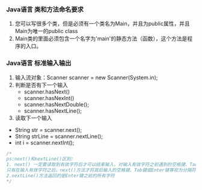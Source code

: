 ### Java语言 类和方法命名要求
1. 您可以写很多个类，但是必须有一个类名为Main，并且为public属性，并且Main为唯一的public class
2. Main类的里面必须包含一个名字为'main'的静态方法（函数），这个方法是程序的入口。

### Java语言 标准输入输出
1. 输入流对象：Scanner scanner = new Scanner(System.in);  
2. 判断是否有下一个输入
    - scanner.hasNext()
    - scanner.hasNexInt()
    - scanner.hasNextDouble();
    - scanner.hasNextLine();
3. 读取下一个输入
- String str = scanner.next();
- String strLine = scanner.nextLine();
- int i = scanner.nextInt();
```java
/*
ps:next()和nextLine()区别:
1. next() 一定要读取到有效字符后才可以结束输入，对输入有效字符之前遇到的空格键、Tab键或Enter键等结束符，next() 方法会自动将其去掉，
只有在输入有效字符之后，next()方法才将其后输入的空格键、Tab键或Enter键等视为分隔符或结束符;
2.nextLine()方法返回的是Enter键之前的所有字符
*/
```
    

